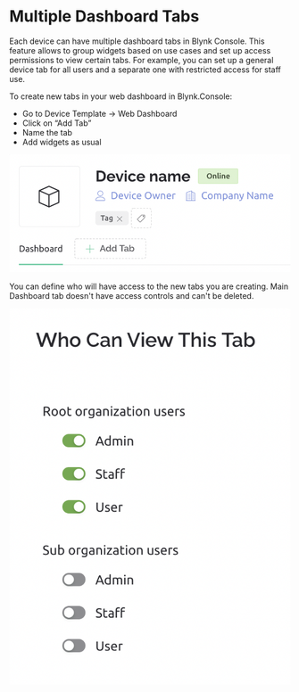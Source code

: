 # Multiple Dashboard Tabs

Each device can have multiple dashboard tabs in Blynk Console. This feature allows to group widgets based on use cases and set up access permissions to view certain tabs. For example, you can set up a general device tab for all users and a separate one with restricted access for staff use.

To create new tabs in your web dashboard in Blynk.Console:

* Go to Device Template -> Web Dashboard
* Click on “Add Tab”
* Name the tab
* Add widgets as usual

![](<../../../.gitbook/assets/Screenshot 2022-03-17 at 18.37.53.png>)

You can define who will have access to the new tabs you are creating. Main Dashboard tab doesn't have access controls and can't be deleted.

![](<../../../.gitbook/assets/Screenshot 2022-03-17 at 18.58.05.png>)
